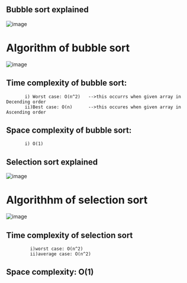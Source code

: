 ## Bubble sort explained
![image](https://user-images.githubusercontent.com/71994991/188211922-882fd114-90d7-48a8-a18b-9d64aa5b0e71.png)
# Algorithm of bubble sort 
![image](https://user-images.githubusercontent.com/71994991/188212178-faa1e933-4882-4b0c-83de-237daa74c82e.png)

## Time complexity of bubble sort:
           i) Worst case: O(n^2)   -->this occurrs when given array in Decending order
           ii)Best case: O(n)      -->this occures when given array in Ascending order
## Space complexity of bubble sort:
           i) O(1)
           



## Selection sort explained
![image](https://user-images.githubusercontent.com/71994991/188209558-4facc35d-9005-4509-ae45-6d40186524de.png)

# Algorithhm of selection sort
![image](https://user-images.githubusercontent.com/71994991/188211585-b248ae60-f816-46b3-a8d3-56b8eadefbf0.png)

## Time complexity of selection sort
             i)worst case: O(n^2)
             ii)average case: O(n^2)
## Space complexity: O(1)
